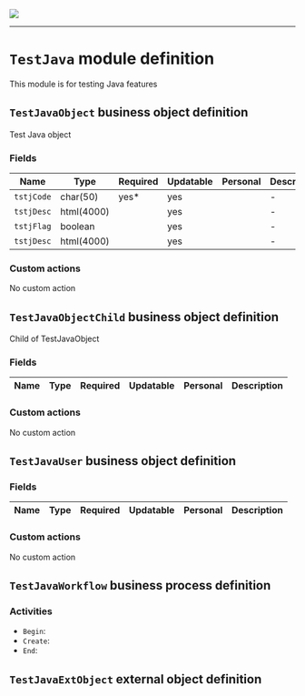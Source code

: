 ![](https://www.simplicite.io/resources//logos/logo250.png)
* * *

`TestJava` module definition
============================

This module is for testing Java features

`TestJavaObject` business object definition
-------------------------------------------

Test Java object

### Fields

| Name                                                         | Type                                     | Required | Updatable | Personal | Description                                                                      | 
| ------------------------------------------------------------ | ---------------------------------------- | -------- | --------- | -------- | -------------------------------------------------------------------------------- |
| `tstjCode`                                                   | char(50)                                 | yes*     | yes       |          | -                                                                                |
| `tstjDesc`                                                   | html(4000)                               |          | yes       |          | -                                                                                |
| `tstjFlag`                                                   | boolean                                  |          | yes       |          | -                                                                                |
| `tstjDesc`                                                   | html(4000)                               |          | yes       |          | -                                                                                |

### Custom actions

No custom action

`TestJavaObjectChild` business object definition
------------------------------------------------

Child of TestJavaObject

### Fields

| Name                                                         | Type                                     | Required | Updatable | Personal | Description                                                                      | 
| ------------------------------------------------------------ | ---------------------------------------- | -------- | --------- | -------- | -------------------------------------------------------------------------------- |

### Custom actions

No custom action

`TestJavaUser` business object definition
-----------------------------------------



### Fields

| Name                                                         | Type                                     | Required | Updatable | Personal | Description                                                                      | 
| ------------------------------------------------------------ | ---------------------------------------- | -------- | --------- | -------- | -------------------------------------------------------------------------------- |

### Custom actions

No custom action

`TestJavaWorkflow` business process definition
----------------------------------------------



### Activities

* `Begin`: 
* `Create`: 
* `End`: 

`TestJavaExtObject` external object definition
----------------------------------------------




